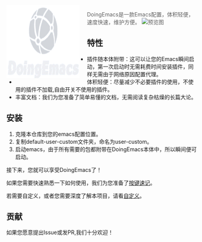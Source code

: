 <img src="logo.png" align="left" width="192px" height="192px"/>
<img align="left" width="0" height="192px" hspace="10"/>

> DoingEmacs是一款Emacs配置，体积轻便，速度快速，维护方便。
![预览图](https://emacs-china.org/uploads/default/original/3X/0/b/0b9d36839ec7547ae060805758db6558bbabb643.png)

## 特性
* 插件随本体附带：这可以让您的Emacs瞬间启动，第一次启动时无需耗费时间安装插件，同样无需由于网络原因配置代理。
* 体积轻便：尽量减少不必要插件的使用，不使用的插件不加载,自由开关不使用的插件。
* 丰富文档：我们为您准备了简单易懂的文档，无需阅读复杂枯燥的长篇大论。

## 安装
1. 克隆本仓库到您的emacs配置位置。
3. 复制default-user-custom文件夹，命名为user-custom。
4. 启动emacs，由于所有需要的包都附带在DoingEmacs本体中，所以瞬间便可启动。

接下来，您就可以享受DoingEmacs了！

如果您需要快速熟悉一下如何使用，我们为您准备了[按键速记](./docs/keyboard.md)。

若需要自定义，或者您需要深度了解本项目，请看[自定义](./docs/custom.md)。

## 贡献
如果您愿意提出Issue或发PR,我们十分欢迎！
